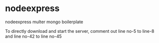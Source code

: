 # nodeexpress
nodeexpress multer mongo boilerplate

To directly download and start the server, comment out line no-5 to line-8 and line no-42 to line no-45
